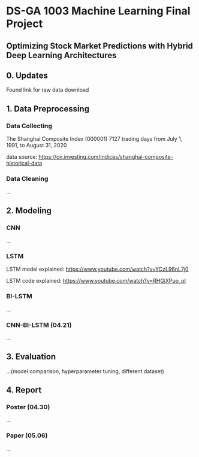 # DS-GA 1003 Machine Learning Final Project

## Optimizing Stock Market Predictions with Hybrid Deep Learning Architectures

## 0. Updates
Found link for raw data download
## 1. Data Preprocessing

### Data Collecting

The Shanghai Composite Index (000001) 7127 trading days from July 1, 1991, to August 31, 2020

data source: https://cn.investing.com/indices/shanghai-composite-historical-data

### Data Cleaning

…

## 2. Modeling

### CNN

…

### LSTM

LSTM model explained: https://www.youtube.com/watch?v=YCzL96nL7j0

LSTM code explained: https://www.youtube.com/watch?v=RHGiXPuo_pI

### BI-LSTM

…

### CNN-BI-LSTM (04.21)

…

## 3. Evaluation

…(model comparison, hyperparameter tuning, different dataset)

## 4. Report

### Poster (04.30)

…

### Paper (05.06)

…